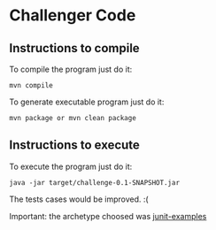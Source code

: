 # Challenger Code

## Instructions to compile

To compile the program just do it:

```
mvn compile 
```

To generate executable program just do it:

```
mvn package or mvn clean package 
```

## Instructions to execute

To execute the program just do it:

```
java -jar target/challenge-0.1-SNAPSHOT.jar
```

The tests cases would be improved. :(

Important: the archetype choosed was [junit-examples](https://github.com/junit-team/junit5-samples)